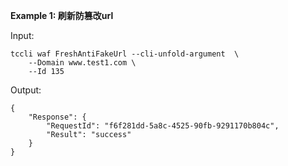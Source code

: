 **Example 1: 刷新防篡改url**



Input: 

```
tccli waf FreshAntiFakeUrl --cli-unfold-argument  \
    --Domain www.test1.com \
    --Id 135
```

Output: 
```
{
    "Response": {
        "RequestId": "f6f281dd-5a8c-4525-90fb-9291170b804c",
        "Result": "success"
    }
}
```

